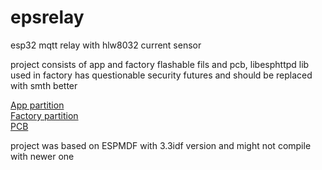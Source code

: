 # epsrelay

esp32 mqtt relay with hlw8032 current sensor

project consists of app and factory flashable fils and pcb,
libesphttpd lib used in factory has questionable security futures and should be replaced with smth better

[App partition](app)  
[Factory partition](factory)  
[PCB](pcb)

project was based on ESPMDF with 3.3idf version and might not compile with newer one